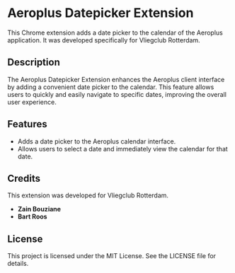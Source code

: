 
# Aeroplus Datepicker Extension

This Chrome extension adds a date picker to the calendar of the Aeroplus application. It was developed specifically for Vliegclub Rotterdam.

## Description

The Aeroplus Datepicker Extension enhances the Aeroplus client interface by adding a convenient date picker to the calendar. This feature allows users to quickly and easily navigate to specific dates, improving the overall user experience.

## Features

- Adds a date picker to the Aeroplus calendar interface.
- Allows users to select a date and immediately view the calendar for that date.

## Credits

This extension was developed for Vliegclub Rotterdam.

- **Zain Bouziane**
- **Bart Roos**

## License

This project is licensed under the MIT License. See the LICENSE file for details.
